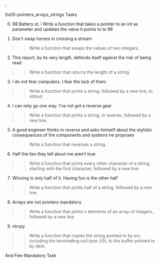 :


0x05-pointers_arrays_strings Tasks

0. 98 Battery st.
i  Write a function that takes a pointer to an int as parameter and updates the value it points to to 98

1. Don't swap horses in crossing a stream
>> Write a function that swaps the values of two integers.

2. This report, by its very length, defends itself against the risk of being read
>> Write a function that returns the length of a string.

3. I do not fear computers. I fear the lack of them
>> Write a function that prints a string, followed by a new line, to stdout.

4. I can only go one way. I've not got a reverse gear
>> Write a function that prints a string, in reverse, followed by a new line.

5. A good engineer thinks in reverse and asks himself about the stylistic consequences of the components and systems he proposes
>> Write a function that reverses a string.

6. Half the lies they tell about me aren't true
>> Write a function that prints every other character of a string, starting with the first character, followed by a new line.

7. Winning is only half of it. Having fun is the other half
>> Write a function that prints half of a string, followed by a new line.

8. Arrays are not pointers
mandatory

>> Write a function that prints n elements of an array of integers, followed by a new line

9. strcpy
>> Write a function that copies the string pointed to by src, including the terminating null byte (\0), to the buffer pointed to by dest.

And Few Mandatory Task
